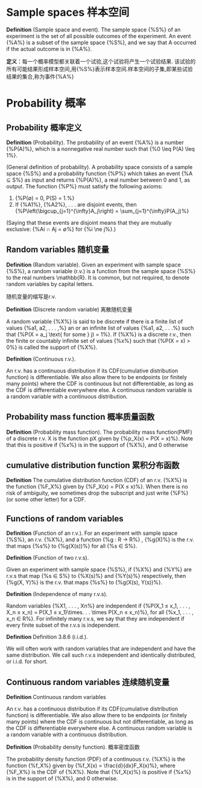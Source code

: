 # Sample spaces 样本空间
**Definition** (Sample space and event). The sample space {%S%} of an experiment is the set of all possible outcomes of the experiment. An event {%A%} is a subset of the sample space {%S%}, and we say that A occurred if the actual outcome is in {%A%}.

**定义**：每一个概率模型都关联着一个试验,这个试验将产生一个试验结果. 该试验的所有可能结果形成样本空间,用{%S%}表示样本空间.样本空间的子集,即某些试验结果的集合,称为事件{%A%}

# Probability 概率
## Probability 概率定义
**Definition** (Probability). The probability of an event {%A%} is a number {%P(A)%}, which is a nonnegative real number such that {%0 \leq P(A) \leq 1%}.

(General definition of probability). A probability space consists of a sample space {%S%} and a probability function {%P%} which takes an event {%A ⊆ S%} as input and returns {%P(A)%}, a real number between 0 and 1, as output. The function {%P%} must satisfy the following axioms:
1. {%P(∅) = 0, P(S) = 1.%}
2. If {%A1%}, {%A2%}, . . . are disjoint events, then
{%P\left(\bigcup_{j=1}^{\infty}A_j\right) = \sum_{j=1}^{\infty}P(A_j)%}

(Saying that these events are disjoint means that they are mutually exclusive: {%Ai ∩ Aj = ∅%} for {%i \ne j%}.)

## Random variables 随机变量
**Definition** (Random variable). Given an experiment with sample space {%S%}, a random variable (r.v.) is a function from the sample space {%S%} to the real numbers \mathbb{R}. It is common, but not required, to denote random variables by capital letters.

随机变量的缩写是r.v.

**Definition** (Discrete random variable) 离散随机变量

A random variable {%X%} is said to be discrete if there is a finite list of values {%a1, a2, . . . ,%} an or an infinite list of values {%a1, a2, . . .%} such that {%P(X = a_j \text{ for some }  j) = 1%}. If {%X%} is a discrete r.v., then the finite or countably infinite set of values {%x%} such that {%P(X = x) > 0%} is called the support of {%X%}.

**Definition** (Continuous r.v.). 

An r.v. has a continuous distribution if its CDF(cumulative distribution function) is differentiable. We also allow there to be endpoints (or finitely many points) where the CDF is continuous but not differentiable, as long as the CDF is differentiable everywhere else. A continuous random variable is a random variable with a continuous distribution.

## Probability mass function 概率质量函数
**Definition** (Probability mass function). The probability mass function(PMF) of a discrete r.v. X is the function pX given by {%p_X(x) = P(X = x)%}. Note that this is positive if {%x%} is in the support of {%X%}, and 0 otherwise

## cumulative distribution function 累积分布函数
**Definition** The cumulative distribution function (CDF) of an r.v. {%X%} is the function {%F_X%} given by {%F_X(x) = P(X ≤ x)%}. When there is no risk of ambiguity, we sometimes drop the subscript and just write {%F%} (or some other letter) for a CDF.

## Functions of random variables

**Definition** (Function of an r.v.). For an experiment with sample space {%S%}, an r.v. {%X%}, and a function {%g : R → R%} , {%g(X)%} is the r.v. that maps {%s%} to {%g(X(s))%} for all {%s ∈ S%}.


**Definition** (Function of two r.v.s). 

Given an experiment with sample space {%S%}, if {%X%} and {%Y%} are r.v.s that map {%s ∈ S%} to {%X(s)%} and {%Y(s)%} respectively, then {%g(X, Y)%} is the r.v. that maps {%s%} to {%g(X(s), Y(s))%}.


**Definition** (Independence of many r.v.s). 

Random variables {%X1, . . . , Xn%} are independent if {%P(X_1 ≤ x_1, . . . , X_n ≤ x_n) = P(X_1 ≤ x_1)\times. . . \times P(X_n ≤ x_n)%}, for all {%x_1, . . . , x_n ∈ R%}. For infinitely many r.v.s, we say that they are independent if every finite subset of the r.v.s is independent.

**Definition**  Definition 3.8.6 (i.i.d.). 

We will often work with random variables that are independent and have the same distribution. We call such r.v.s independent and identically distributed, or i.i.d. for short.

## Continuous random variables 连续随机变量
**Definition** Continuous random variables

An r.v. has a continuous distribution if its CDF(cumulative distribution function) is differentiable. We also allow there to be endpoints (or finitely many points) where the CDF is continuous but not differentiable, as long as the CDF is differentiable everywhere else. A continuous random variable is a random variable with a continuous distribution.

**Definition** (Probability density function). 概率密度函数

The probability density function (PDF) of a continuous r.v. {%X%} is the function {%f_X%} given by {%f_X(x) = \frac{d}{dx}F_X(x)%}, where {%F_X%} is the CDF of {%X%}. Note that {%f_X(x)%} is positive if {%x%} is in the support of {%X%}, and 0 otherwise.